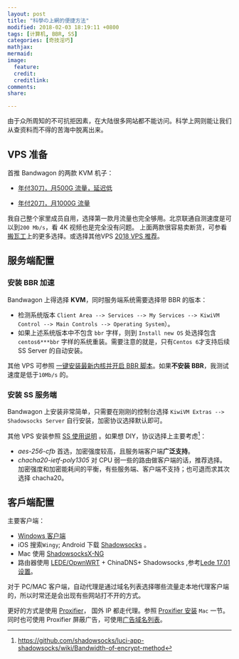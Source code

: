 ```yaml
---
layout: post
title: "科學の上網的便捷方法"
modified: 2018-02-03 18:19:11 +0800
tags: [计算机, BBR, SS]
categories: [奇技淫巧]
mathjax: 
mermaid: 
image:
  feature: 
  credit: 
  creditlink: 
comments: 
share: 

---
```


由于众所周知的不可抗拒因素，在大陆很多网站都不能访问。科学上网则能让我们从查资料而不得的苦海中脱离出来。

## VPS 准备

首推 Bandwagon 的两款 KVM 机子：

- [年付30刀，月500G 流量，延迟低](https://bwh1.net/aff.php?aff=10418&pid=56)

- [年付20刀，月1000G 流量](https://bwh1.net/aff.php?aff=10418&pid=53)

我自己整个家里成员自用，选择第一款月流量也完全够用。北京联通自测速度是可以到`200 Mb/s`，看 4K 视频也是完全没有问题。
上面两款很容易卖断货，可参看[搬瓦工](http://banwagong.cn/)上的更多选择。或选择其他VPS [2018 VPS 推荐](https://www.10besty.com/best-vps-hosting-services/)。

## 服务端配置

### 安装 BBR 加速

Bandwagon 上得选择 **KVM**，同时服务端系统需要选择带 BBR 的版本：

- 检测系统版本 `Client Area --> Services --> My Services --> KiwiVM Control --> Main Controls --> Operating System`）。
- 如果上述系统版本中不包含 `bbr` 字样，则到 `Install new OS` 处选择包含 `centos6***bbr` 字样的系统重装。需要注意的就是，只有`Centos 6`才支持后续 SS Server 的自动安装。

其他 VPS 可参照 [一键安装最新内核并开启 BBR 脚本](https://teddysun.com/489.html)。如果**不安装 BBR**，我测试速度是低于`10Mb/s` 的。

### 安装 SS 服务端
Bandwagon 上安装非常简单，只需要在刚刚的控制台选择 `KiwiVM Extras --> Shadowsocks Server` 自行安装，加密协议选择默认即可。

其他 VPS 安装参照 [SS 使用说明](https://github.com/shadowsocks/shadowsocks/wiki/Shadowsocks-%E4%BD%BF%E7%94%A8%E8%AF%B4%E6%98%8E) 。如果想 DIY，协议选择上主要考虑[^Encrypt Method]：

- *aes-256-cfb* 首选，加密强度较高，且服务端客户端**广泛支持**。
- *chacha20-ietf-poly1305* 对 CPU 弱一些的路由做客户端的话，推荐选择。加密强度和加密能耗间的平衡，有些服务端、客户端不支持；也可退而求其次选择 chacha20。


## 客戶端配置
主要客户端：
- [Windows 客户端](https://github.com/shadowsocks/shadowsocks-windows/releases)
- iOS 搜索`Wingy`; Android 下载 [Shadowsocks](https://github.com/shadowsocks/shadowsocks-android/releases) 。
- Mac 使用 [ShadowsocksX-NG](https://github.com/shadowsocks/ShadowsocksX-NG/releases) 
- 路由器使用 [LEDE/OpwnWRT](https://openwrt.org/downloads) + ChinaDNS+ Shadowsocks ,参考[Lede 17.01 设置](http://phyer.click/zh/2017/08/28/lede-shadowsocks/)。

对于 PC/MAC 客户端，自动代理是通过域名列表选择哪些流量走本地代理客户端的，所以时常还是会出现有些网站打不开的方式。

更好的方式是使用 [Proxifier](https://www.proxifier.com/)， 国外 IP 都走代理。参照 [Proxifier 安装](https://github.com/jinntrance/ChinaDNS#install) `Mac` 一节。 同时也可使用 Proxifier 屏蔽广告，可使用[广告域名列表](https://github.com/jinntrance/hosts_to_block/blob/master/full_hosts)。

[^Encrypt Method]: https://github.com/shadowsocks/luci-app-shadowsocks/wiki/Bandwidth-of-encrypt-method

